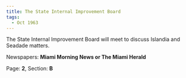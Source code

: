 ```yaml
---  
title: The State Internal Improvement Board  
tags:  
  - Oct 1963  
---  
```

  
The State Internal Improvement Board will meet to discuss Islandia and Seadade matters.  
  
Newspapers: **Miami Morning News or The Miami Herald**  
  
Page: **2**, Section: **B** 
